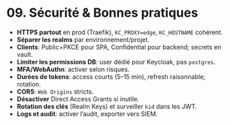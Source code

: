 # 09. Sécurité & Bonnes pratiques

- **HTTPS partout** en prod (Traefik), `KC_PROXY=edge`, `KC_HOSTNAME` cohérent.
- **Séparer les realms** par environnement/projet.
- **Clients**: Public+PKCE pour SPA, Confidential pour backend; secrets en vault.
- **Limiter les permissions DB**: user dédié pour Keycloak, pas `postgres`.
- **MFA/WebAuthn**: activer selon risques.
- **Durées de tokens**: access courts (5–15 min), refresh raisonnable; rotation.
- **CORS**: `Web Origins` stricts.
- **Désactiver** Direct Access Grants si inutile.
- **Rotation des clés** (Realm Keys) et surveiller `kid` dans les JWT.
- **Logs et audit**: activer l’audit, exporter vers SIEM.
